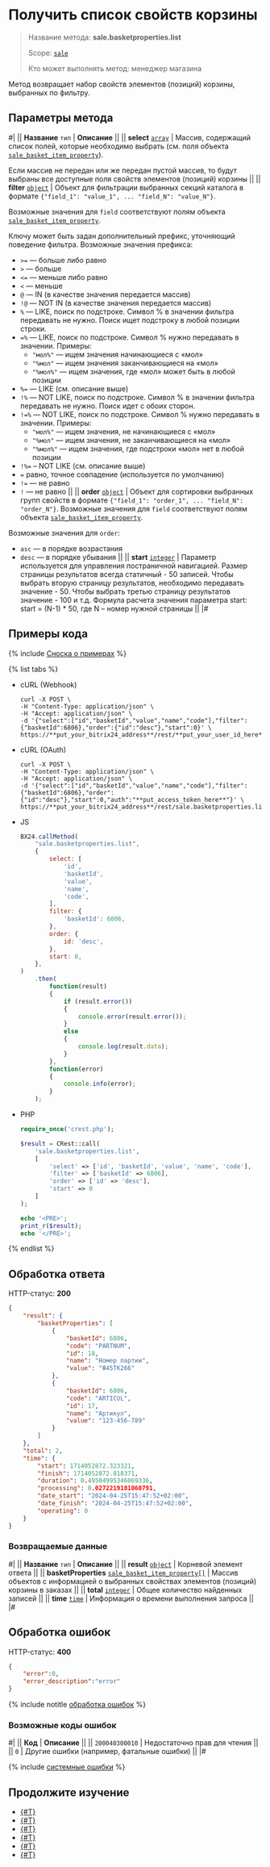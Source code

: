 #  Получить список свойств корзины

> Название метода: **sale.basketproperties.list**
>
> Scope: [`sale`](../../scopes/permissions.md)
>
> Кто может выполнять метод: менеджер магазина

Метод возвращает набор свойств элементов (позиций) корзины, выбранных по фильтру.

## Параметры метода

#|
|| **Название**
`тип` | **Описание** ||
|| **select**
[`array`](../../data-types.md) | Массив, содержащий список полей, которые необходимо выбрать (см. поля объекта [`sale_basket_item_property`](../data-types.md#sale_basket_item_property)).

Если массив не передан или же передан пустой массив, то будут выбраны все доступные поля свойств элементов (позиций) корзины ||
|| **filter**
[`object`](../../data-types.md) | Объект для фильтрации выбранных  секций каталога в формате `{"field_1": "value_1", ... "field_N": "value_N"}`.

Возможные значения для `field` соответствуют полям объекта [`sale_basket_item_property`](../data-types.md#sale_basket_item_property).

Ключу может быть задан дополнительный префикс, уточняющий поведение фильтра. Возможные значения префикса:
- `>=` — больше либо равно
- `>` — больше
- `<=` — меньше либо равно
- `<` — меньше
- `@` — IN (в качестве значения передаeтся массив)
- `!@` — NOT IN (в качестве значения передаeтся массив)
- `%` — LIKE, поиск по подстроке. Символ % в значении фильтра передавать не нужно. Поиск ищет подстроку в любой позиции строки.
- `=%` — LIKE, поиск по подстроке. Символ % нужно передавать в значении. Примеры:
  - `"мол%"` — ищем значения начинающиеся с «мол»
  - `"%мол"` — ищем значения заканчивающиеся на «мол»
  - `"%мол%"` — ищем значения, где «мол» может быть в любой позиции
- `%=` — LIKE (см. описание выше)
- `!%` — NOT LIKE, поиск по подстроке. Символ % в значении фильтра передавать не нужно. Поиск идет с обоих сторон.
- `!=%` — NOT LIKE, поиск по подстроке. Символ % нужно передавать в значении. Примеры:
  - `"мол%"` — ищем значения, не начинающиеся с «мол»
  - `"%мол"` — ищем значения, не заканчивающиеся на «мол»
  - `"%мол%"` — ищем значения, где подстроки «мол» нет в любой позиции
- `!%=` – NOT LIKE (см. описание выше)
- `=` равно, точное совпадение (используется по умолчанию)
- `!=` — не равно
- `!` — не равно
||
|| **order**
[`object`](../../data-types.md) | Объект для сортировки выбранных групп свойств в формате `{"field_1": "order_1", ... "field_N": "order_N"}`. 
Возможные значения для `field` соответствуют полям объекта [`sale_basket_item_property`](../data-types.md#sale_basket_item_property).

Возможные значения для `order`:
- `asc` — в порядке возрастания
- `desc` — в порядке убывания
||
|| **start**
[`integer`](../../data-types.md) | Параметр используется для управления постраничной навигацией.
Размер страницы результатов всегда статичный - 50 записей.
Чтобы выбрать вторую страницу результатов, необходимо передавать значение - 50. Чтобы выбрать третью страницу результатов значение - 100 и т.д.
Формула расчета значения параметра start:
start = (N-1) * 50, где N – номер нужной страницы
||
|#

## Примеры кода

{% include [Сноска о примерах](../../../_includes/examples.md) %}

{% list tabs %}

- cURL (Webhook)

    ```http
    curl -X POST \
    -H "Content-Type: application/json" \
    -H "Accept: application/json" \
    -d '{"select":["id","basketId","value","name","code"],"filter":{"basketId":6806},"order":{"id":"desc"},"start":0}' \
    https://**put_your_bitrix24_address**/rest/**put_your_user_id_here**/**put_your_webbhook_here**/sale.basketproperties.list
    ```

- cURL (OAuth)

    ```http
    curl -X POST \
    -H "Content-Type: application/json" \
    -H "Accept: application/json" \
    -d '{"select":["id","basketId","value","name","code"],"filter":{"basketId":6806},"order":{"id":"desc"},"start":0,"auth":"**put_access_token_here**"}' \
    https://**put_your_bitrix24_address**/rest/sale.basketproperties.list
    ```

- JS

    ```js
    BX24.callMethod(
        "sale.basketproperties.list",
        {
            select: [
                'id',
                'basketId',
                'value',
                'name',
                'code',
            ],
            filter: {
                'basketId': 6806,
            },
            order: {
                id: 'desc',
            },
            start: 0,
        },
    )
        .then(
            function(result)
            {
                if (result.error())
                {
                    console.error(result.error());
                }
                else
                {
                    console.log(result.data);
                }
            },
            function(error)
            {
                console.info(error);
            }
        );
    ```

- PHP

    ```php
    require_once('crest.php');

    $result = CRest::call(
        'sale.basketproperties.list',
        [
            'select' => ['id', 'basketId', 'value', 'name', 'code'],
            'filter' => ['basketId' => 6806],
            'order' => ['id' => 'desc'],
            'start' => 0
        ]
    );

    echo '<PRE>';
    print_r($result);
    echo '</PRE>';
    ```

{% endlist %}

## Обработка ответа

HTTP-статус: **200**

```json
{
    "result": {
        "basketProperties": [
            {
                "basketId": 6806,
                "code": "PARTNUM",
                "id": 18,
                "name": "Номер партии",
                "value": "Ф45ТК266"
            },
            {
                "basketId": 6806,
                "code": "ARTICUL",
                "id": 17,
                "name": "Артикул",
                "value": "123-456-789"
            }
        ]
    },
    "total": 2,
    "time": {
        "start": 1714052872.323321,
        "finish": 1714052872.818371,
        "duration": 0.49504995346069336,
        "processing": 0.0272219181060791,
        "date_start": "2024-04-25T15:47:52+02:00",
        "date_finish": "2024-04-25T15:47:52+02:00",
        "operating": 0
    }
}
```

### Возвращаемые данные

#|
|| **Название**
`тип` | **Описание** ||
|| **result**
[`object`](../../data-types.md) | Корневой элемент ответа ||
|| **basketProperties**
[`sale_basket_item_property[]`](../data-types.md#sale_basket_item_property) | Массив объектов с информацией о выбранных свойствах элементов (позиций) корзины в заказах ||
|| **total**
[`integer`](../../data-types.md) | Общее количество найденных записей ||
|| **time**
[`time`](../../data-types.md) | Информация о времени выполнения запроса ||
|#

## Обработка ошибок

HTTP-статус: **400**

```json
{
    "error":0,
    "error_description":"error"
}
```

{% include notitle [обработка ошибок](../../../_includes/error-info.md) %}

### Возможные коды ошибок

#|
|| **Код** | **Описание** ||
|| `200040300010` | Недостаточно прав для чтения  ||
|| `0` | Другие ошибки (например, фатальные ошибки) ||
|#

{% include [системные ошибки](../../../_includes/system-errors.md) %}

## Продолжите изучение

- [{#T}](./index.md)
- [{#T}](./sale-basket-properties-add.md)
- [{#T}](./sale-basket-properties-update.md)
- [{#T}](./sale-basket-properties-get.md)
- [{#T}](./sale-basket-properties-delete.md)
- [{#T}](./sale-basket-properties-get-fields.md)
